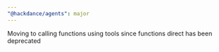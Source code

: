 ```yaml
---
"@hackdance/agents": major
---
```


Moving to calling functions using tools since functions direct has been deprecated
